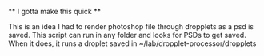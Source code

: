 ** I gotta make this quick **

This is an idea I had to render photoshop file through dropplets as a psd is saved. This script can run in any folder and looks for PSDs to get saved. When it does, it runs a droplet saved in ~/lab/dropplet-processor/dropplets
